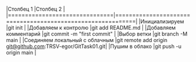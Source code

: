|Столбец 1                      |Столбец 2                                                   |
|===============================|============================================================|
|Инициализируем                 |git init                                                    |
|Добавляем к контролю           |git add README.md                                           |
|Добавляем комментарий          |git commit -m "first commit"                                |
|Выбор ветки                    |git branch -M main                                          |
|Соединяем локальный с облачным |git remote add origin git@github.com:TRSV-egor/GitTask01.git|
|Пушим в облако                 |git push -u origin main                                     |

